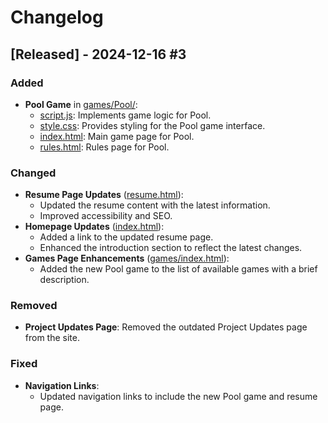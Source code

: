 # Changelog

## [Released] - 2024-12-16 #3

### Added
- **Pool Game** in [games/Pool/](games/Pool/):
  - [script.js](games/Pool/script.js): Implements game logic for Pool.
  - [style.css](games/Pool/css/style.css): Provides styling for the Pool game interface.
  - [index.html](games/Pool/index.html): Main game page for Pool.
  - [rules.html](games/Pool/rules.html): Rules page for Pool.

### Changed
- **Resume Page Updates** ([resume.html](resume.html)):
  - Updated the resume content with the latest information.
  - Improved accessibility and SEO.
- **Homepage Updates** ([index.html](index.html)):
  - Added a link to the updated resume page.
  - Enhanced the introduction section to reflect the latest changes.
- **Games Page Enhancements** ([games/index.html](games/index.html)):
  - Added the new Pool game to the list of available games with a brief description.

### Removed
- **Project Updates Page**: Removed the outdated Project Updates page from the site.

### Fixed
- **Navigation Links**:
  - Updated navigation links to include the new Pool game and resume page.